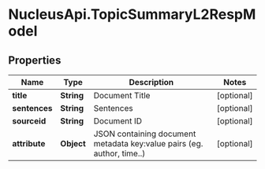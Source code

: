 # NucleusApi.TopicSummaryL2RespModel

## Properties
Name | Type | Description | Notes
------------ | ------------- | ------------- | -------------
**title** | **String** | Document Title | [optional] 
**sentences** | **String** | Sentences | [optional] 
**sourceid** | **String** | Document ID | [optional] 
**attribute** | **Object** | JSON containing document metadata key:value pairs (eg. author, time..) | [optional] 


